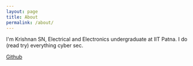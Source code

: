 ```yaml
---
layout: page
title: About
permalink: /about/
---
```


I'm Krishnan SN, Electrical and Electronics undergraduate at IIT Patna. I do (read try) everything cyber sec.

[Github](https://github.com/lordlabuckdas)
